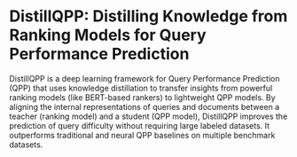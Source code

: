 # DistillQPP: Distilling Knowledge from Ranking Models for Query Performance Prediction
DistillQPP is a deep learning framework for Query Performance Prediction (QPP) that uses knowledge distillation to transfer insights from powerful ranking models (like BERT-based rankers) to lightweight QPP models. By aligning the internal representations of queries and documents between a teacher (ranking model) and a student (QPP model), DistillQPP improves the prediction of query difficulty without requiring large labeled datasets. It outperforms traditional and neural QPP baselines on multiple benchmark datasets.
